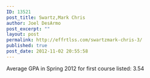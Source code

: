 ```yaml
---
ID: 13521
post_title: Swartz,Mark Chris
author: Joel DesArmo
post_excerpt: ""
layout: post
permalink: http://effrtlss.com/swartzmark-chris-3/
published: true
post_date: 2012-11-02 20:55:58
---
```

<p>Average GPA in Spring 2012 for first course listed: 3.54</p>